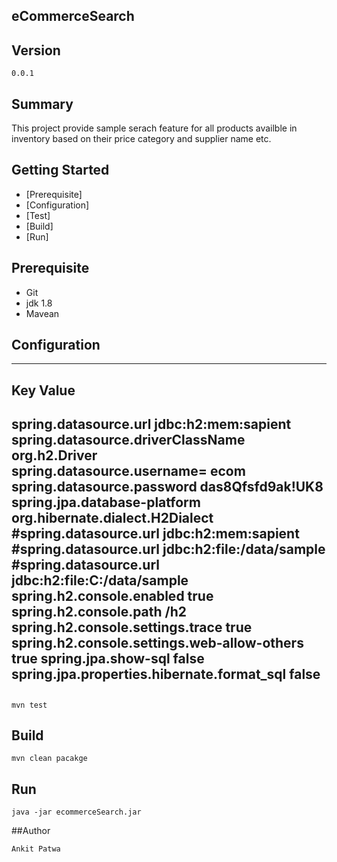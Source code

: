 ## eCommerceSearch ##

## Version ##
`0.0.1`

## Summary ##
This project provide sample serach feature for all products availble in inventory based on their price category and supplier name etc.

## Getting Started
* [Prerequisite] 
* [Configuration] 
* [Test]
* [Build] 
* [Run] 

## Prerequisite
* Git
* jdk 1.8
* Mavean 


## Configuration

---------------------------------------------------------------------------------------------------------------------------------
   Key                                                  Value
---------------------------------------------------------------------------------------------------------------------------------
spring.datasource.url                                    jdbc:h2:mem:sapient
spring.datasource.driverClassName                        org.h2.Driver        
spring.datasource.username=                              ecom
spring.datasource.password                               das8Qfsfd9ak!UK8
spring.jpa.database-platform                             org.hibernate.dialect.H2Dialect
#spring.datasource.url                                   jdbc:h2:mem:sapient
#spring.datasource.url                                   jdbc:h2:file:/data/sample
#spring.datasource.url                                   jdbc:h2:file:C:/data/sample
spring.h2.console.enabled                                true
spring.h2.console.path                                   /h2
spring.h2.console.settings.trace                         true
spring.h2.console.settings.web-allow-others              true
spring.jpa.show-sql                                      false
spring.jpa.properties.hibernate.format_sql               false
-----------------------------------------------------------------------------------------------------------------------------------

##

```
mvn test
```

## Build

```
mvn clean pacakge
```

## Run

```
java -jar ecommerceSearch.jar
```

##Author

`Ankit Patwa`
